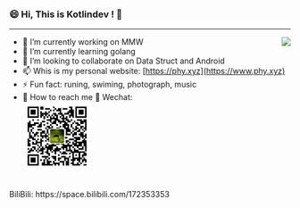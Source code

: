### 😄 Hi, This is Kotlindev ! 👋

---


<img align="right" src="https://github-readme-stats.vercel.app/api?username=kotlindev&show_icons=true&icon_color=0366d6&text_color=24292e&bg_color=ffffff&hide_title=true" />

- 🔭 I’m currently working on MMW
- 🌱 I’m currently learning golang
- 🤔 I’m looking to collaborate on Data Struct and Android
- 📫 Whis is my personal website: [https://phy.xyz](https://www.phy.xyz)
- ⚡ Fun fact: runing, swiming, photograph, music
- 👯 How to reach me 💬
Wechat:
  <br>
  ![phy-xyz](./img/wechat.jpg)

<br>
BiliBili: https://space.bilibili.com/172353353

<!--
**kotlindev/kotlindev** is a ✨ _special_ ✨ repository because its `README.md` (this file) appears on your GitHub profile.

Here are some ideas to get you started:

- 🔭 I’m currently working on ...
- 🌱 I’m currently learning ...
- 👯 I’m looking to collaborate on ...
- 🤔 I’m looking for help with ...
- 💬 Ask me about ...
- 📫 How to reach me: ...
- 😄 Pronouns: ...
- ⚡ Fun fact: ...
-->
